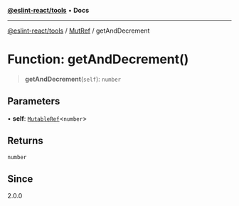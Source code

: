 [**@eslint-react/tools**](../../../README.md) • **Docs**

***

[@eslint-react/tools](../../../README.md) / [MutRef](../README.md) / getAndDecrement

# Function: getAndDecrement()

> **getAndDecrement**(`self`): `number`

## Parameters

• **self**: [`MutableRef`](../interfaces/MutableRef.md)\<`number`\>

## Returns

`number`

## Since

2.0.0
